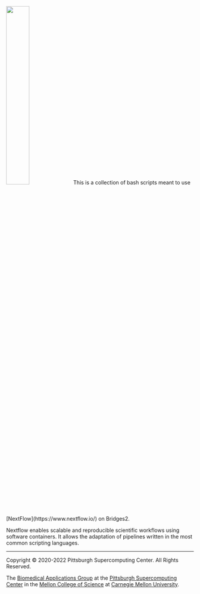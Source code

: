 <img src="https://nextflow-io.github.io/nf-hack18/assets/nextflow_logo.png" width="35%" />
This is a collection of bash scripts meant to use [NextFlow](https://www.nextflow.io/) on Bridges2.

Nextflow enables scalable and reproducible scientific workflows using software containers. It allows the adaptation of pipelines written in the most common scripting languages.

---
Copyright © 2020-2022 Pittsburgh Supercomputing Center. All Rights Reserved.

The [Biomedical Applications Group](https://www.psc.edu/biomedical-applications/) at the [Pittsburgh Supercomputing
Center](http://www.psc.edu) in the [Mellon College of Science](https://www.cmu.edu/tigers/) at [Carnegie Mellon University](http://www.cmu.edu).
